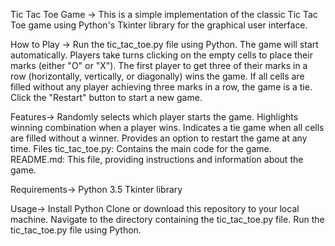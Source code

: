 Tic Tac Toe Game ->
This is a simple implementation of the classic Tic Tac Toe game using Python's Tkinter library for the graphical user interface.


How to Play ->
Run the tic_tac_toe.py file using Python.
The game will start automatically.
Players take turns clicking on the empty cells to place their marks (either "O" or "X").
The first player to get three of their marks in a row (horizontally, vertically, or diagonally) wins the game.
If all cells are filled without any player achieving three marks in a row, the game is a tie.
Click the "Restart" button to start a new game.


Features->
Randomly selects which player starts the game.
Highlights winning combination when a player wins.
Indicates a tie game when all cells are filled without a winner.
Provides an option to restart the game at any time.
Files
tic_tac_toe.py: Contains the main code for the game.
README.md: This file, providing instructions and information about the game.


Requirements->
Python 3.5
Tkinter library 


Usage->
Install Python 
Clone or download this repository to your local machine.
Navigate to the directory containing the tic_tac_toe.py file.
Run the tic_tac_toe.py file using Python.


